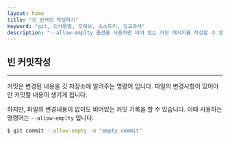 ```yaml
---
layout: home
title: "깃 빈커밋 작성하기"
keyword: "git, 깃사용법, 깃허브, 소스트리, 깃교과서"
description: "--allow-emplty 옵션을 사용하면 비어 있는 커밋 메시지를 작성할 수 있습니다."
---
```

## 빈 커밋작성
<hr>

커밋은 변경된 내용을 깃 저장소에 알려주는 명령어 입니다. 파일의 변경사항이 있어야만 커밋할 내용이 생기게 됩니다.

하지만, 파일의 변경내용이 없이도 비어있는 커밋 기록을 할 수 있습니다. 이때 사용하는 명령어는 `--allow-emplty` 입니다.

```bash
$ git commit --allow-empty -m "empty commit"
```

<br><br>